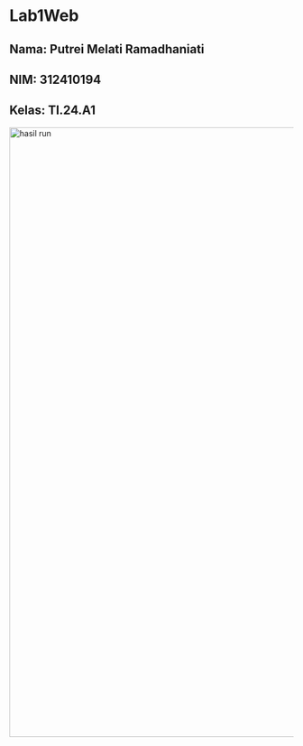 # Lab1Web
## Nama: Putrei Melati Ramadhaniati
## NIM: 312410194
## Kelas: TI.24.A1

 <img width="1920" height="1080" alt="hasil run" src="https://github.com/user-attachments/assets/0154870c-564c-4707-ba4e-dd44a0bf96c8" />

